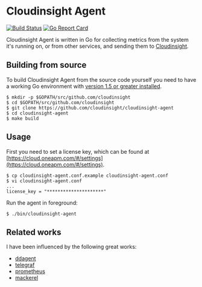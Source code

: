 # Cloudinsight Agent

[![Build Status](https://travis-ci.org/cloudinsight/cloudinsight-agent.svg?branch=master)](https://travis-ci.org/cloudinsight/cloudinsight-agent)
[![Go Report Card](https://goreportcard.com/badge/github.com/cloudinsight/cloudinsight-agent)](https://goreportcard.com/report/github.com/cloudinsight/cloudinsight-agent)

Cloudinsight Agent is written in Go for collecting metrics from the system it's
running on, or from other services, and sending them to [Cloudinsight](https://cloud.oneapm.com).

## Building from source

To build Cloudinsight Agent from the source code yourself you need to have a working Go environment with [version 1.5 or greater installed](https://golang.org/doc/install).

```
$ mkdir -p $GOPATH/src/github.com/cloudinsight
$ cd $GOPATH/src/github.com/cloudinsight
$ git clone https://github.com/cloudinsight/cloudinsight-agent
$ cd cloudinsight-agent
$ make build
```

## Usage

First you need to set a license key, which can be found at [https://cloud.oneapm.com/#/settings](https://cloud.oneapm.com/#/settings).

```
$ cp cloudinsight-agent.conf.example cloudinsight-agent.conf
$ vi cloudinsight-agent.conf
...
license_key = "*********************"
```

Run the agent in foreground:

```
$ ./bin/cloudinsight-agent
```

## Related works

I have been influenced by the following great works:

- [ddagent](https://github.com/datadog/dd-agent)
- [telegraf](https://github.com/influxdata/telegraf)
- [prometheus](https://github.com/prometheus/prometheus)
- [mackerel](https://github.com/mackerelio/mackerel-agent)
